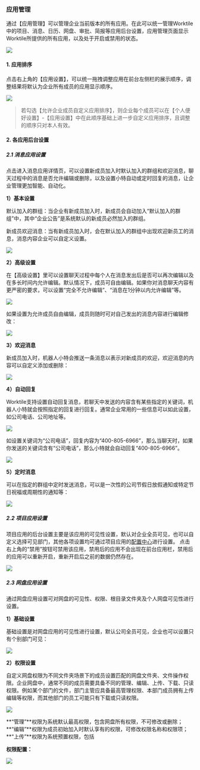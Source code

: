 ### 应用管理

通过【应用管理】可以管理企业当前版本的所有应用。在此可以统一管理Worktile中的项目、消息、日历、网盘、审批、简报等应用后台设置，应用管理页面显示Worktile所提供的所有应用，以及处于开启或禁用的状态。

![](/assets/企业后台-应用管理.png)

#### 1. 应用排序

点击右上角的【应用设置】，可以统一拖拽调整应用在前台左侧栏的展示顺序，调整结果将默认为企业所有成员的应用显示顺序。

![](/assets/应用管理-应用排序.png)

> 若勾选【允许企业成员自定义应用排序】，则企业每个成员可以在【个人便好设置】-【应用设置】中在此顺序基础上进一步自定义应用排序，且调整的顺序只对本人有效。

#### 2. 各应用后台设置

##### 2.1 消息应用设置

点击进入消息应用详情页，可以设置新成员加入时默认加入的群组和欢迎消息，聊天过程中的消息是否允许编辑或删除，以及设置小特自动或定时回复的消息，让企业管理更加智能、自动化。

**1）基本设置**

默认加入的群组：当企业有新成员加入时，新成员会自动加入“默认加入的群组”中，其中“企业公告”是系统默认的新成员必然加入的群组。

新成员欢迎消息：当有新成员加入时，会在默认加入的群组中出现欢迎新员工的消息，消息内容企业可以自定义设置。

![](/assets/应用管理-消息基本设置.png)

**2）高级设置**

在【高级设置】里可以设置聊天过程中每个人在消息发出后是否可以再次编辑以及在多长时间内允许编辑。默认情况下，成员可自由编辑。如果你对消息聊天内容有更严密的要求，可以设置“完全不允许编辑”、“消息在1分钟以内允许编辑”等。

![](/assets/应用管理-消息高级设置.png)

如果设置为允许成员自由编辑，成员则随时可对自己发出的消息内容进行编辑修改：

![](/assets/应用管理-消息编辑.png)

**3）欢迎消息**

新成员加入时，机器人小特会推送一条消息以表示对新成员的欢迎，欢迎消息的内容可以自定义添加或删除：

![](/assets/应用管理-欢迎消息.png)

**4）自动回复**

Worktile支持设置自动回复消息，若聊天中发送的内容含有某些指定的关键词，机器人小特就会按照指定的回复进行回复。通常企业常用的一些信息可以如此设置，如公司电话、公司地址等。

![](/assets/应用管理-消息自动回复.png)

如设置关键词为“公司电话”，回复内容为“400-805-6966”，那么当聊天时，如果你发送的关键词含有“公司电话”，那么小特就会自动回复“400-805-6966”。

![](/assets/应用管理-消息回复.png)

**5）定时消息**

可以在指定的群组中定时发送消息，可以是一次性的公司节假日放假通知或特定节日祝福或周期性的通知等：

![](/assets/应用管理-定时消息.png)

##### 2.2 项目应用设置

项目应用的后台设置主要是该应用的可见性设置，默认对企业全员可见，也可以自定义选择可见部门，其他各项设置均可通过项目应用的[配置中心](/senior/create.md)进行设置。
点击右上角的“禁用”按钮可禁用该应用，禁用后的应用不会出现在前台应用栏，禁用后的应用可以重新开启，重新开启后之前的数据仍然存在。

![](/assets/应用管理-项目设置.png)

##### 2.3 网盘应用设置

通过网盘应用设置可对网盘的可见性、权限、根目录文件夹及个人网盘可见性进行设置。

**1）基础设置**

基础设置是对网盘应用的可见性进行设置，默认公司全员可见，企业也可以设置只有个别部门可见：

![](/assets/应用管理-网盘基础设置.png)

**2）权限设置**

自定义网盘权限为不同文件夹场景下的成员设置匹配的网盘文件夹、文件操作权限。企业网盘中，通常不同的成员需要具备不同的管理、编辑、上传、下载、只读权限。例如某个部门的文件，部门主管应具备最高管理权限、本部门成员拥有上传编辑等权限，而其他部门的员工可能只有下载或只读权限。

![](/assets/应用管理-网盘权限.png)

**“管理”**权限为系统默认最高权限，包含网盘所有权限，不可修改或删除；
**“编辑”**权限为成员初始加入时默认享有的权限，可修改权限名称和权限项；
**“上传”**权限为系统预置权限，包括





**权限配置：**



![](/assets/应用管理-网盘权限编辑.png)



















